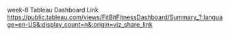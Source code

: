 week-8
Tableau Dashboard Link 
https://public.tableau.com/views/FitBitFitnessDashboard/Summary_?:language=en-US&:display_count=n&:origin=viz_share_link
